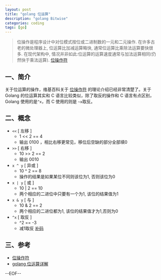 ```yaml
---
layout: post
title: "golang 位运算"
description: "golang Bitwise"
categories: coding
tags: [go]
---
```


> 位操作是程序设计中对位模式按位或二进制数的一元和二元操作. 在许多古老的微处理器上, 位运算比加减运算略快, 通常位运算比乘除法运算要快很多. 在现代架构中, 情况并非如此:位运算的运算速度通常与加法运算相同(仍然快于乘法运算). [位操作符](http://zh.wikipedia.org/zh/%E4%BD%8D%E6%93%8D%E4%BD%9C)

## 一、简介

关于位运算的操作，维基百科关于 [位操作符](http://zh.wikipedia.org/zh/%E4%BD%8D%E6%93%8D%E4%BD%9C) 的理论介绍已经非常清楚了。关于 Golang 的位运算其实和 C 语言比较类似，除了取反的操作和 C 语言有点区别，Golang 使用的是`^x`，而 C 使用的则是 `~x`取反。

## 二、概念

*  `<<`   [ 左移 ]
    * 1 << 2 == 4
    *  输出 0100 ，相比右移更常见，移位后空缺的部分全部填0
*  `>>`    [ 右移 ]
    * 10 >> 2 == 2
    *  输出 0010
*  `x ^ y` [ 异或 ]
    * 10 ^ 2 == 8
    *  操作的结果是如果某位不同则该位为1, 否则该位为0
*  `x | y` [ 或   ]
    * 10 | 2 == 10
    *  两个相应的二进位中只要有一个为1, 该位的结果值为1
*  `x & y` [ 与   ]
    * 10 & 2 == 2
    *  两个相应的二进位都为1, 该位的结果值才为1,否则为0
*  `^x`    [ 取反 ]
    * ^2 == -3
    * 减1取反 [补码](http://baike.baidu.com/view/377340.htm?fr=aladdin)

## 三、参考

* [位操作符](http://zh.wikipedia.org/zh/%E4%BD%8D%E6%93%8D%E4%BD%9C)
* [golang 位运算详解](http://www.wokugame.com/article/533d4ec21fc9010586000003.html)

--EOF--